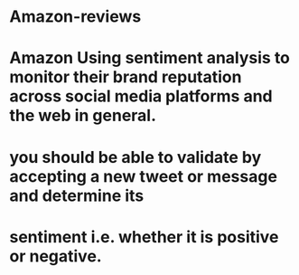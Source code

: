 # Amazon-reviews
# Amazon Using sentiment analysis to monitor their brand reputation across social media platforms and the web in general.
# you should be able to validate by accepting a new tweet or message and determine its
# sentiment i.e. whether it is positive or negative.
